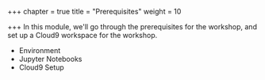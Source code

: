 +++
chapter = true
title = "Prerequisites"
weight = 10

+++
In this module, we'll go through the prerequisites for the workshop, and set up a Cloud9 workspace for the workshop.

* Environment
* Jupyter Notebooks
* Cloud9 Setup